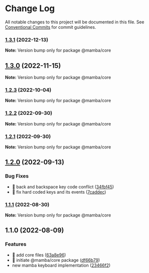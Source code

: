 # Change Log

All notable changes to this project will be documented in this file.
See [Conventional Commits](https://conventionalcommits.org) for commit guidelines.

### [1.3.1](https://github.com/stone-payments/pos-mamba-sdk/compare/@mamba/core@1.3.0...@mamba/core@1.3.1) (2022-12-13)

**Note:** Version bump only for package @mamba/core





## [1.3.0](https://github.com/stone-payments/pos-mamba-sdk/compare/@mamba/core@1.2.3...@mamba/core@1.3.0) (2022-11-15)

**Note:** Version bump only for package @mamba/core





### [1.2.3](https://github.com/stone-payments/pos-mamba-sdk/compare/@mamba/core@1.2.2...@mamba/core@1.2.3) (2022-10-04)

**Note:** Version bump only for package @mamba/core





### [1.2.2](https://github.com/stone-payments/pos-mamba-sdk/compare/@mamba/core@1.2.1...@mamba/core@1.2.2) (2022-09-30)

**Note:** Version bump only for package @mamba/core





### [1.2.1](https://github.com/stone-payments/pos-mamba-sdk/compare/@mamba/core@1.2.0...@mamba/core@1.2.1) (2022-09-30)

**Note:** Version bump only for package @mamba/core





## [1.2.0](https://github.com/stone-payments/pos-mamba-sdk/compare/@mamba/core@1.1.1...@mamba/core@1.2.0) (2022-09-13)


### Bug Fixes

* 🐛 back and backspace key code conflict ([34fbf45](https://github.com/stone-payments/pos-mamba-sdk/commit/34fbf45d0b69d420d2ea66e15b7ac45768f76d46))
* 🐛 fix hard coded keys and its events ([7caddec](https://github.com/stone-payments/pos-mamba-sdk/commit/7caddec0f31d60c3fe2adb16970703b4c1ff7765))



### [1.1.1](https://github.com/stone-payments/pos-mamba-sdk/compare/@mamba/core@1.1.0...@mamba/core@1.1.1) (2022-08-30)

**Note:** Version bump only for package @mamba/core





## 1.1.0 (2022-08-09)


### Features

* 🎸 add core files ([63a8e96](https://github.com/stone-payments/pos-mamba-sdk/commit/63a8e96d5f280ff84fd267c713b82cbc84099e79))
* 🎸 initiate @mamba/core package ([df66b79](https://github.com/stone-payments/pos-mamba-sdk/commit/df66b795dd0e85b5754c2f8236d7fb9a198b2d25))
* new mamba keyboard implementation ([23466f2](https://github.com/stone-payments/pos-mamba-sdk/commit/23466f28fbd58067248b308218d4eb91b8889160))
